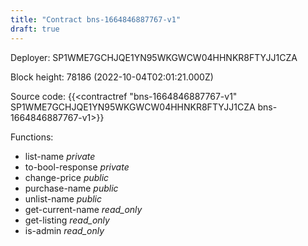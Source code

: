 ```yaml
---
title: "Contract bns-1664846887767-v1"
draft: true
---
```

Deployer: SP1WME7GCHJQE1YN95WKGWCW04HHNKR8FTYJJ1CZA


 



Block height: 78186 (2022-10-04T02:01:21.000Z)

Source code: {{<contractref "bns-1664846887767-v1" SP1WME7GCHJQE1YN95WKGWCW04HHNKR8FTYJJ1CZA bns-1664846887767-v1>}}

Functions:

* list-name _private_
* to-bool-response _private_
* change-price _public_
* purchase-name _public_
* unlist-name _public_
* get-current-name _read_only_
* get-listing _read_only_
* is-admin _read_only_
